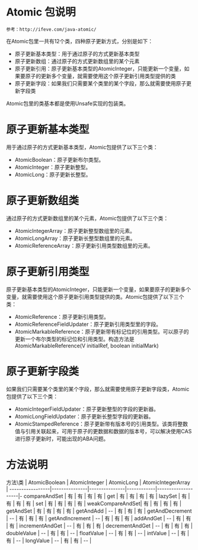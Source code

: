 Atomic 包说明
=======================

    参考：http://ifeve.com/java-atomic/

在Atomic包里一共有12个类，四种原子更新方式，分别是如下：

- 原子更新基本类型：用于通过原子的方式更新基本类型
- 原子更新数组：通过原子的方式更新数组里的某个元素
- 原子更新引用：原子更新基本类型的AtomicInteger，只能更新一个变量，如果要原子的更新多个变量，就需要使用这个原子更新引用类型提供的类
- 原子更新字段：如果我们只需要某个类里的某个字段，那么就需要使用原子更新字段类

Atomic包里的类基本都是使用Unsafe实现的包装类。

原子更新基本类型
================================

用于通过原子的方式更新基本类型，Atomic包提供了以下三个类：

- AtomicBoolean：原子更新布尔类型。
- AtomicInteger：原子更新整型。
- AtomicLong：原子更新长整型。


原子更新数组类
========================

通过原子的方式更新数组里的某个元素，Atomic包提供了以下三个类：

- AtomicIntegerArray：原子更新整型数组里的元素。
- AtomicLongArray：原子更新长整型数组里的元素。
- AtomicReferenceArray：原子更新引用类型数组里的元素。


原子更新引用类型
=======================

原子更新基本类型的AtomicInteger，只能更新一个变量，如果要原子的更新多个变量，就需要使用这个原子更新引用类型提供的类。Atomic包提供了以下三个类：

- AtomicReference：原子更新引用类型。
- AtomicReferenceFieldUpdater：原子更新引用类型里的字段。
- AtomicMarkableReference：原子更新带有标记位的引用类型。可以原子的更新一个布尔类型的标记位和引用类型。构造方法是AtomicMarkableReference(V initialRef, boolean initialMark)


原子更新字段类
=========================

如果我们只需要某个类里的某个字段，那么就需要使用原子更新字段类，Atomic包提供了以下三个类：

- AtomicIntegerFieldUpdater：原子更新整型的字段的更新器。
- AtomicLongFieldUpdater：原子更新长整型字段的更新器。
- AtomicStampedReference：原子更新带有版本号的引用类型。该类将整数值与引用关联起来，可用于原子的更数据和数据的版本号，可以解决使用CAS进行原子更新时，可能出现的ABA问题。

方法说明
========================


方法\类          | AtomicBoolean | AtomicInteger | AtomicLong | AtomicIntegerArray |
-----------------|---------------|---------------|------------|--------------------|-
compareAndSet    |       有      |       有      |     有     |         有         |
get              |       有      |       有      |     有     |         有         |
lazySet          |       有      |       有      |     有     |         有         |
set              |       有      |       有      |     有     |         有         |
weakCompareAndSet|       有      |       有      |     有     |         有         |
getAndSet        |       有      |       有      |     有     |         有         |
getAndAdd        |       --      |       有      |     有     |         有         |
getAndDecrement  |       --      |       有      |     有     |         有         |
getAndIncrement  |       --      |       有      |     有     |         有         |
addAndGet        |       --      |       有      |     有     |         有         |
incrementAndGet  |       --      |       有      |     有     |         有         |
decrementAndGet  |       --      |       有      |     有     |         有         |
doubleValue      |       --      |       有      |     有     |         --         |
floatValue       |       --      |       有      |     有     |         --         |
intValue         |       --      |       有      |     有     |         --         |
longValue        |       --      |       有      |     有     |         --         |
